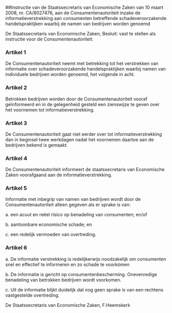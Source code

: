 <meta http-equiv='Content-Type' content='text/html; charset=utf-8' />

##Instructie van de Staatssecretaris van Economische Zaken van 10 maart 2008, nr. CA/8027476, aan de Consumentenautoriteit inzake de informatieverstrekking aan consumenten betreffende schadeveroorzakende handelspraktijken waarbij de namen van bedrijven worden genoemd

De Staatssecretaris van Economische Zaken,  Besluit: vast te stellen als instructie voor de Consumentenautoriteit:    

### Artikel  1  

De Consumentenautoriteit neemt met betrekking tot het verstrekken van informatie over schadeveroorzakende handelspraktijken waarbij namen van individuele bedrijven worden genoemd, het volgende in acht.  

### Artikel  2  

Betrokken bedrijven worden door de Consumentenautoriteit vooraf geïnformeerd en in de gelegenheid gesteld een zienswijze te geven over het voornemen tot informatieverstrekking.  

### Artikel  3  

De Consumentenautoriteit gaat niet eerder over tot informatieverstrekking dan in beginsel twee werkdagen nadat het voornemen daartoe aan de bedrijven bekend is gemaakt.  

### Artikel  4  

De Consumentenautoriteit informeert de staatssecretaris van Economische Zaken voorafgaand aan de informatieverstrekking.  

### Artikel  5  

Informatie met inbegrip van namen van bedrijven wordt door de Consumentenautoriteit alleen gegeven als er sprake is van: 

a. een acuut en reëel risico op benadeling van consumenten; en/of  

b. aantoonbare economische schade; en  

c. een redelijk vermoeden van overtreding.    

### Artikel  6  

a. De informatie verstrekking is redelijkerwijs noodzakelijk om consumenten snel en effectief te informeren en zo schade te voorkómen  

b. De informatie is gericht op consumentenbescherming. Onevenredige benadeling van betrokken bedrijven wordt voorkomen.  

c. Uit de informatie blijkt duidelijk dat nog geen sprake is van een rechtens vastgestelde overtreding.    

De 
Staatssecretaris van Economische Zaken, 
F.Heemskerk   

